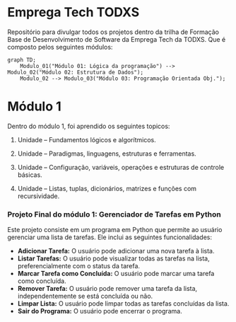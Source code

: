 # Emprega Tech TODXS
Repositório para divulgar todos os projetos dentro da trilha de Formação Base de Desenvolvimento de Software da Emprega Tech da TODXS. Que é composto pelos seguintes módulos:

```mermaid
graph TD;
    Modulo_01("Módulo 01: Lógica da programação") --> Modulo_02("Módulo 02: Estrutura de Dados");
    Modulo_02 --> Modulo_03("Módulo 03: Programação Orientada Obj.");

```

# Módulo 1

Dentro do módulo 1, foi aprendido os seguintes topicos:

1. Unidade – Fundamentos lógicos e algorítmicos.

2. Unidade – Paradigmas, linguagens, estruturas e ferramentas.

3. Unidade – Configuração, variáveis, operações e estruturas de controle básicas.

4. Unidade – Listas, tuplas, dicionários, matrizes e funções com recursividade.

### Projeto Final do módulo 1: Gerenciador de Tarefas em Python 

Este projeto consiste em um programa em Python que permite ao usuário gerenciar uma lista de tarefas. Ele inclui as seguintes funcionalidades:

- **Adicionar Tarefa:** O usuário pode adicionar uma nova tarefa à lista.
- **Listar Tarefas:** O usuário pode visualizar todas as tarefas na lista, preferencialmente com o status da tarefa.
- **Marcar Tarefa como Concluída:** O usuário pode marcar uma tarefa como concluída.
- **Remover Tarefa:** O usuário pode remover uma tarefa da lista, independentemente se está concluída ou não.
- **Limpar Lista:** O usuário pode limpar todas as tarefas concluídas da lista.
- **Sair do Programa:** O usuário pode encerrar o programa.

